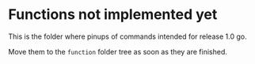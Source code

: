 # Functions not implemented yet

This is the folder where pinups of commands intended for release 1.0 go.

Move them to the `function` folder tree as soon as they are finished.